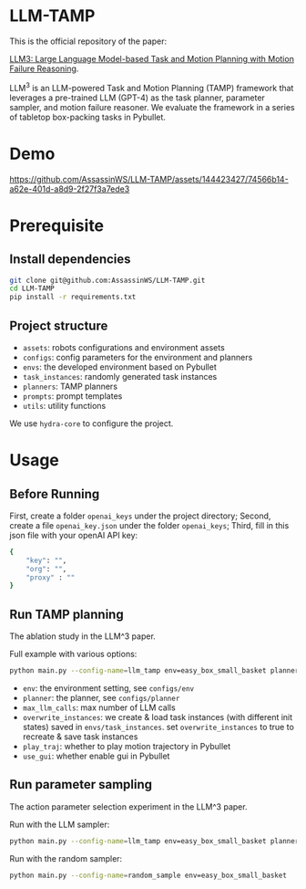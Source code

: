 # LLM-TAMP

This is the official repository of the paper:

[LLM3: Large Language Model-based Task and Motion Planning with Motion Failure Reasoning](https://arxiv.org/abs/2403.11552). 

$\text{LLM}^3$ is an LLM-powered Task and Motion Planning (TAMP) framework that leverages a pre-trained LLM (GPT-4) as the task planner, parameter sampler, and motion failure reasoner. We evaluate the framework in a series of tabletop box-packing tasks in Pybullet.

# Demo





https://github.com/AssassinWS/LLM-TAMP/assets/144423427/74566b14-a62e-401d-a8d9-2f27f3a7ede3










# Prerequisite

## Install dependencies

```bash
git clone git@github.com:AssassinWS/LLM-TAMP.git
cd LLM-TAMP
pip install -r requirements.txt
```

## Project structure
- `assets`: robots configurations and environment assets
- `configs`: config parameters for the environment and planners
- `envs`: the developed environment based on Pybullet
- `task_instances`: randomly generated task instances
- `planners`: TAMP planners
- `prompts`: prompt templates
- `utils`: utility functions

We use `hydra-core` to configure the project.


# Usage

## Before Running

First, create a folder `openai_keys` under the project directory; Second, create a file `openai_key.json` under the folder `openai_keys`; Third, fill in this json file with your openAI API key:

```bash
{
    "key": "",
    "org": "",
    "proxy" : ""
}
```

## Run TAMP planning
The ablation study in the LLM^3 paper.

Full example with various options:

```bash
python main.py --config-name=llm_tamp env=easy_box_small_basket planner=llm_backtrack max_llm_calls=10 overwrite_instances=true play_traj=true use_gui=true
```

- `env`: the environment setting, see `configs/env`
- `planner`: the planner, see `configs/planner`
- `max_llm_calls`: max number of LLM calls
- `overwrite_instances`: we create & load task instances (with different init states) saved in `envs/task_instances`. set `overwrite_instances` to true to recreate & save task instances
- `play_traj`: whether to play motion trajectory in Pybullet
- `use_gui`: whether enable gui in Pybullet

## Run parameter sampling
The action parameter selection experiment in the LLM^3 paper.

Run with the LLM sampler:

```bash
python main.py --config-name=llm_tamp env=easy_box_small_basket planner=llm_sample_params max_llm_calls=10 play_traj=true use_gui=true
```

Run with the random sampler:

```bash
python main.py --config-name=random_sample env=easy_box_small_basket
```
